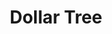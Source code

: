 ---
title: "Dollar Tree"
url: /fairless-hills/dollar-tree-south-oxford-valley-road/
shop: variety store
---